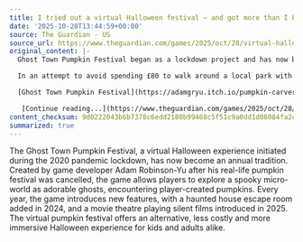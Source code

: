 ```yaml
---
title: I tried out a virtual Halloween festival – and got more than I bargained for
date: '2025-10-28T13:44:59+00:00'
source: The Guardian - US
source_url: https://www.theguardian.com/games/2025/oct/28/virtual-halloween-ghost-town-pumpkin-festival
original_content: |-
  Ghost Town Pumpkin Festival began as a lockdown project and has now become an annual gaming tradition. My children and I paid it a visit

  In an attempt to avoid spending £80 to walk around a local park with my children to see some underwhelming spooky decorations, and having failed for the fifth year in a row to secure a ticket to a Scottish farm to tramp damply around looking at pumpkins, I tried something different with my kids this Halloween: a virtual pumpkin festival.

  [Ghost Town Pumpkin Festival](https://adamgryu.itch.io/pumpkin-carver/devlog/1086225/the-haunting-returns-for-2025) was first created in the depths of the 2020 pandemic, when game developer Adam Robinson-Yu’s real-life neighbourhood pumpkin festival was cancelled. (Yu also made the excellent and equally autumnal [A Short Hike](https://www.theguardian.com/games/2020/oct/26/epic-fall-the-joy-of-autumnal-video-games).) Since then, it has returned for a few weeks every year, letting players come together as adorable ghosts to explore a creepy little micro-world filled with player-created pumpkins. It has improved slightly every year: 2024’s big addition was a haunted house escape room, which took me and my kids a good hour to figure out, and this year there’s a movie theatre that plays eerie silent films for a roomful of nobody.

   [Continue reading...](https://www.theguardian.com/games/2025/oct/28/virtual-halloween-ghost-town-pumpkin-festival)
content_checksum: 9d0222043b6b7378c6edd2180b99468c5f51c9a0dd1d06084fa2ce27d691edd0
summarized: true
---
```


The Ghost Town Pumpkin Festival, a virtual Halloween experience initiated during the 2020 pandemic lockdown, has now become an annual tradition. Created by game developer Adam Robinson-Yu after his real-life pumpkin festival was cancelled, the game allows players to explore a spooky micro-world as adorable ghosts, encountering player-created pumpkins. Every year, the game introduces new features, with a haunted house escape room added in 2024, and a movie theatre playing silent films introduced in 2025. The virtual pumpkin festival offers an alternative, less costly and more immersive Halloween experience for kids and adults alike.